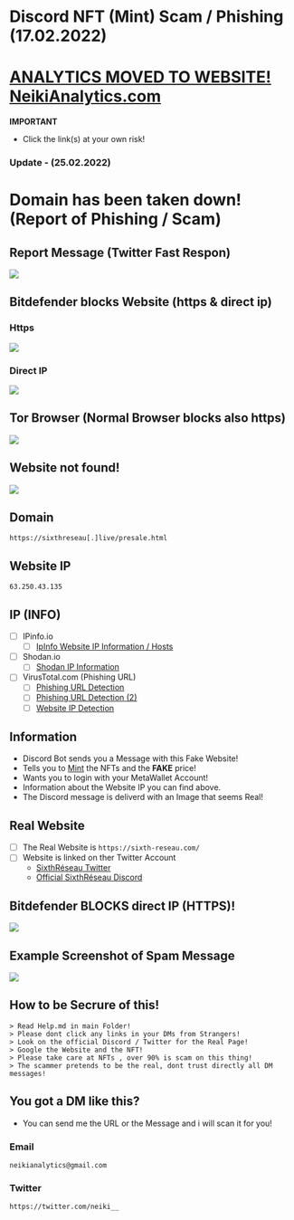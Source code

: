 # Discord NFT (Mint) Scam / Phishing (17.02.2022)

# [ANALYTICS MOVED TO WEBSITE! NeikiAnalytics.com](https://neikianalytics.com)

**IMPORTANT**
- Click the link(s) at your own risk!

### Update - (25.02.2022)
# Domain has been taken down! (Report of Phishing / Scam)

## Report Message (Twitter Fast Respon)

![](https://neikianalytics.com/analytics/assets/images/a/report_message_1.png)

## Bitdefender blocks Website (https & direct ip)

### Https
![](https://neikianalytics.com/analytics/assets/images/a/bitdefender_block_https_1.png)

### Direct IP
![](https://neikianalytics.com/analytics/assets/images/a/bitdefender_block_direct_1.png)

## Tor Browser (Normal Browser blocks also https)

![](https://neikianalytics.com/analytics/assets/images/a/TorBrowser_googlechrome_block_1.png)

## Website not found!

![](https://neikianalytics.com/analytics/assets/images/a/website_notfound_takedown_1.png)

## Domain 
```
https://sixthreseau[.]live/presale.html
```
## Website IP
```
63.250.43.135
```

## IP (INFO)
- [ ] IPinfo.io
    - [ ] [IpInfo Website IP Information / Hosts](https://ipinfo.io/63.250.43.135)

- [ ] Shodan.io
    - [ ] [Shodan IP Information](https://www.shodan.io/host/63.250.43.135)

- [ ] VirusTotal.com (Phishing URL)
    - [ ] [Phishing URL Detection](https://www.virustotal.com/gui/url/9da7468a1770248a30d021b5d11ce5c3b67faae641294ab890f7a83d5b164e39?nocache=1)
    - [ ] [Phishing URL Detection (2)](https://www.virustotal.com/gui/url/88f6e6b2482340237833237738acf85cc16690e9e577ebefe8d229446ee717e9?nocache=1)  
    - [ ] [Website IP Detection](https://www.virustotal.com/gui/url/70baf68873ff9b1824a752caf6641ea237bcb3343a2c817ae3ef8bd983a9e066?nocache=1)
 
## Information
- Discord Bot sends you a Message with this Fake Website!
- Tells you to [Mint](https://101blockchains.com/nft-minting/) the NFTs and the **FAKE** price!
- Wants you to login with your MetaWallet Account!
- Information about the Website IP you can find above.
- The Discord message is deliverd with an Image that seems Real!

## Real Website

- [ ] The Real Website is ```https://sixth-reseau.com/``` 
- [ ] Website is linked on ther Twitter Account
    - [SixthRéseau Twitter](https://twitter.com/SixthReseau/)
    - [Official SixthRéseau Discord](https://discord.gg/reseau)

## Bitdefender **BLOCKS** direct IP (HTTPS)!

![](https://neikianalytics.com/analytics/assets/images/a/bitdefender_block_0.png)

## Example Screenshot of Spam Message

![](https://neikianalytics.com/analytics/assets/images/a/scrnsht-sixth%233.png)

## How to be Secrure of this!

```
> Read Help.md in main Folder!
> Please dont click any links in your DMs from Strangers!
> Look on the official Discord / Twitter for the Real Page!
> Google the Website and the NFT!
> Please take care at NFTs , over 90% is scam on this thing!
> The scammer pretends to be the real, dont trust directly all DM messages!
```

## You got a DM like this?
- You can send me the URL or the Message and i will scan it for you!

### Email
```
neikianalytics@gmail.com
```

### Twitter
```
https://twitter.com/neiki__
```